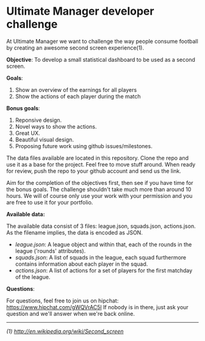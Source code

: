 Ultimate Manager developer challenge
====================================
At Ultimate Manager we want to challenge the way people consume football by creating an awesome second screen experience(1).

**Objective**: To develop a small statistical dashboard to be used as a second screen.

**Goals**:

1. Show an overview of the earnings for all players
2. Show the actions of each player during the match

**Bonus goals**:

1. Reponsive design.
2. Novel ways to show the actions.
3. Great UX.
4. Beautiful visual design.
5. Proposing future work using github issues/milestones.

The data files available are located in this repository. Clone the repo and use it as a base for the project. Feel free to move stuff around. When ready for review, push the repo to your github account and send us the link.

Aim for the completion of the objectives first, then see if you have time for the bonus goals.
The challenge shouldn't take much more than around 10 hours.
We will of course only use your work with your permission and you are free to use it for your portfolio.

**Available data:**

The available data consist of 3 files: league.json, squads.json, actions.json. As the filename implies, the data is encoded as JSON.

- *league.json*: A league object and within that, each of the rounds in the league ('rounds' attributes).
- *squads.json*: A list of squads in the league, each squad furthermore contains information about each player in the squad.
- *actions.json*: A list of actions for a set of players for the first matchday of the league.

**Questions**:

For questions, feel free to join us on hipchat: https://www.hipchat.com/gWQVrAC5l
If nobody is in there, just ask your question and we'll answer when we're back online.
___
*(1) http://en.wikipedia.org/wiki/Second_screen*
